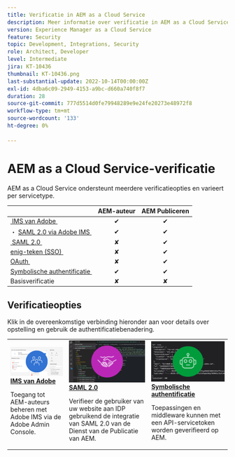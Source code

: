 ```yaml
---
title: Verificatie in AEM as a Cloud Service
description: Meer informatie over verificatie in AEM as a Cloud Service.
version: Experience Manager as a Cloud Service
feature: Security
topic: Development, Integrations, Security
role: Architect, Developer
level: Intermediate
jira: KT-10436
thumbnail: KT-10436.png
last-substantial-update: 2022-10-14T00:00:00Z
exl-id: 4dba6c09-2949-4153-a9bc-d660a740f8f7
duration: 28
source-git-commit: 777d5514d0fe79948289e9e24fe20273e48972f8
workflow-type: tm+mt
source-wordcount: '133'
ht-degree: 0%

---
```


# AEM as a Cloud Service-verificatie

AEM as a Cloud Service ondersteunt meerdere verificatieopties en varieert per servicetype.

|                       | AEM-auteur | AEM Publiceren |
|-----------------------|:----------:|:-----------:|
| [&#x200B; IMS van Adobe &#x200B;](../accessing/overview.md) | ✔ | ✔ |
| ・ [&#x200B; SAML 2.0 via Adobe IMS &#x200B;](https://experienceleague.adobe.com/docs/experience-manager-cloud-service/content/security/ims-support.html?lang=nl-NL#how-to-set-up) | ✔ | ✔ |
| [&#x200B; SAML 2.0 &#x200B;](./saml-2-0.md) | ✘ | ✔ |
| [&#x200B; enig-teken (SSO) &#x200B;](https://experienceleague.adobe.com/docs/experience-manager-cloud-service/content/sites/authoring/personalization/user-and-group-sync-for-publish-tier.html?lang=nl-NL#integration-with-an-idp) | ✘ | ✔ |
| [&#x200B; OAuth &#x200B;](https://experienceleague.adobe.com/docs/experience-manager-cloud-service/content/sites/authoring/personalization/user-and-group-sync-for-publish-tier.html?lang=nl-NL#integration-with-an-idp) | ✘ | ✔ |
| [&#x200B; Symbolische authentificatie &#x200B;](../../headless-tutorial/authentication/overview.md) | ✔ | ✔ |
| Basisverificatie | ✘ | ✘ |

## Verificatieopties

Klik in de overeenkomstige verbinding hieronder aan voor details over opstelling en gebruik de authentificatiebenadering.

<table>
  <tr>
   <td>
      <a  href="../accessing/overview.md"><img alt="Adobe IMS" src="./assets/card--adobe-ims.png"/></a>
      <div><strong><a href="../accessing/overview.md"> IMS van Adobe </a></strong></div>
      <p>
          Toegang tot AEM-auteurs beheren met Adobe IMS via de Adobe Admin Console.
      </p>
    </td>   
   <td>
      <a  href="./saml-2-0.md"><img alt="SAML 2.0" src="./assets/card--saml-2-0.png"/></a>
      <div><strong><a href="./saml-2-0.md"> SAML 2.0 </a></strong></div>
      <p>
        Verifieer de gebruiker van uw website aan IDP gebruikend de integratie van SAML 2.0 van de Dienst van de Publicatie van AEM.
      </p>
    </td>   
   <td>
      <a  href="../../headless-tutorial/authentication/overview.md"><img alt="Token" src="./assets/card--token.png"/></a>
      <div><strong><a href="../../headless-tutorial/authentication/overview.md"> Symbolische authentificatie </a></strong></div>
      <p>
        Toepassingen en middleware kunnen met een API-servicetoken worden geverifieerd op AEM.
      </p>
    </td>   
  </tr>
</table>
